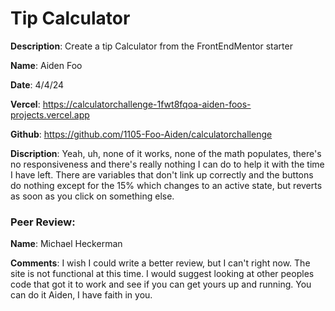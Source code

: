 # Tip Calculator

**Description**: Create a tip Calculator from the FrontEndMentor starter

**Name**: Aiden Foo

**Date**: 4/4/24

**Vercel**: https://calculatorchallenge-1fwt8fqoa-aiden-foos-projects.vercel.app

**Github**: https://github.com/1105-Foo-Aiden/calculatorchallenge

**Discription**: Yeah, uh, none of it works, none of the math populates, there's no responsiveness and there's really nothing I can do to help it with the time I have left. 
There are variables that don't link up correctly and the buttons do nothing except for the 15% which changes to an active state, but reverts as soon as you click on something else.
### Peer Review:
**Name**: Michael Heckerman

**Comments**: I wish I could write a better review, but I can't right now. The site is not functional at this time. I would suggest looking at other peoples code that got it to work and see if you can get yours up and running. You can do it Aiden, I have faith in you. 


